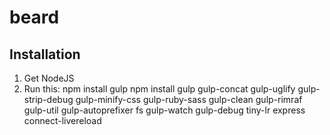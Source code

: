 beard
=====
Installation
-----
1. Get NodeJS
2. Run this: 
	npm install gulp
	npm install gulp gulp-concat gulp-uglify gulp-strip-debug gulp-minify-css gulp-ruby-sass gulp-clean gulp-rimraf gulp-util gulp-autoprefixer fs gulp-watch gulp-debug tiny-lr express connect-livereload

